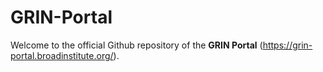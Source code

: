 # GRIN-Portal

Welcome to the official Github repository of the **GRIN Portal** (https://grin-portal.broadinstitute.org/).
